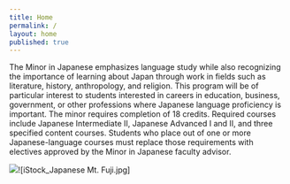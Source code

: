 ```yaml
---
title: Home
permalink: /
layout: home
published: true
---
```


The Minor in Japanese emphasizes language study while also recognizing the importance of learning about Japan through work in fields such as literature, history, anthropology, and religion. This program will be of particular interest to students interested in careers in education, business, government, or other professions where Japanese language proficiency is important. The minor requires completion of 18 credits.  Required courses include Japanese Intermediate II, Japanese Advanced I and II, and three specified content courses. Students who place out of one or more Japanese-language courses must replace those requirements with electives approved by the Minor in Japanese faculty advisor.

![]({{site.baseurl}}/media/iStock_Japanese%20Mt.%20Fuji.jpg)![iStock_Japanese Mt. Fuji.jpg] 
